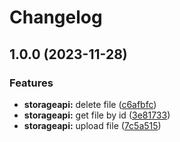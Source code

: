 # Changelog

## 1.0.0 (2023-11-28)


### Features

* **storageapi:** delete file ([c6afbfc](https://github.com/dptsi/go-storage/commit/c6afbfc4e85fceb3acf32849dd04b30d3ac1675b))
* **storageapi:** get file by id ([3e81733](https://github.com/dptsi/go-storage/commit/3e8173379988985e5d020173d810af2ab0071e05))
* **storageapi:** upload file ([7c5a515](https://github.com/dptsi/go-storage/commit/7c5a515f54ca29a6a00cc535c72b37a44dba9a80))
